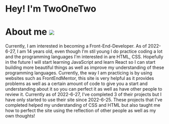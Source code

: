 <h1> Hey! I'm TwoOneTwo </h1>

<h1> About me 	<img src="https://img.shields.io/badge/CSS3-1572B6?style=for-the-badge&logo=css3&logoColor=white"> </h1> 
<p> Currently, I am interested in becoming a Front-End-Developer. 
  As of 2022-6-27, I am 14 years old, even though I'm stil young I do practice coding a lot and the programming languages I'm interested in are HTML, CSS. Hopefully in the future I will start learning JavaScript and learn React so I can start building more beautiful things as well as improve my understanding of these programming languages.
  Currently, the way I am practicing is by using websites such as FrontEndMentor, this site is very helpful as it provides problems as well as a certain amount of code to give you a start and understanding about it so you can perfect it as well as have other people to review it. Currently as of 2022-6-27, I've completed 3 of their projects but I have only started to use their site since 2022-6-25. These projects that I've completed helped my understanding of CSS and HTML but also taught me how to perfect the site using the reflection of other people as well as my own thoughts!
</p>
